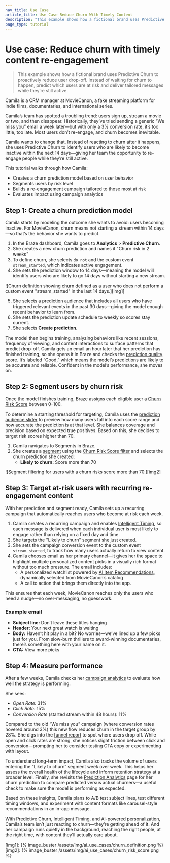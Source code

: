 ```yaml
---
nav_title: Use Case
article_title: Use Case Reduce Churn With Timely Content
description: "This example shows how a fictional brand uses Predictive Churn to proactively reduce user drop-off."
page_type: tutorial
---
```


# Use case: Reduce churn with timely content re-engagement

> This example shows how a fictional brand uses Predictive Churn to proactively reduce user drop-off. Instead of waiting for churn to happen, predict which users are at risk and deliver tailored messages while they’re still active.

Camila is a CRM manager at MovieCanon, a fake streaming platform for indie films, documentaries, and international series.

Camila’s team has spotted a troubling trend: users sign up, stream a movie or two, and then disappear. Historically, they’ve tried sending a generic “We miss you” email a week later—but with only a 3% conversion rate, it’s too little, too late. Most users don’t re-engage, and churn becomes inevitable.

Camila wants to change that. Instead of reacting to churn after it happens, she uses Predictive Churn to identify users who are likely to become inactive within the next 14 days—giving her team the opportunity to re-engage people while they’re still active.

This tutorial walks through how Camila:

- Creates a churn prediction model based on user behavior
- Segments users by risk level
- Builds a re-engagement campaign tailored to those most at risk
- Evaluates impact using campaign analytics

## Step 1: Create a churn prediction model

Camila starts by modeling the outcome she wants to avoid: users becoming inactive. For MovieCanon, churn means not starting a stream within 14 days—so that’s the behavior she wants to predict.

1. In the Braze dashboard, Camila goes to **Analytics** > **Predictive Churn**.
2. She creates a new churn prediction and names it "Churn risk in 2 weeks" 
3. To define churn, she selects `do not` and the custom event `stream_started`, which indicates active engagement.
4. She sets the prediction window to 14 days—meaning the model will identify users who are likely to go 14 days without starting a new stream.

![Churn definition showing churn defined as a user who does not perform a custom event "stream_started" in the last 14 days.][img1]

5. She selects a prediction audience that includes all users who have triggered relevant events in the past 30 days—giving the model enough recent behavior to learn from.
6. She sets the prediction update schedule to weekly so scores stay current.
7. She selects **Create prediction**.

The model then begins training, analyzing behaviors like recent sessions, frequency of viewing, and content interactions to surface patterns that predict drop-off. Camila gets an email an hour later that her prediction has finished training, so she opens it in Braze and checks the [prediction quality][1] score. It’s labeled “Good,” which means the model’s predictions are likely to be accurate and reliable. Confident in the model’s performance, she moves on.

## Step 2: Segment users by churn risk

Once the model finishes training, Braze assigns each eligible user a [Churn Risk Score][2] between 0–100. 

To determine a starting threshold for targeting, Camila uses the [prediction audience slider][3] to preview how many users fall into each score range and how accurate the prediction is at that level. She balances coverage and precision based on expected true positives. Based on this, she decides to target risk scores higher than 70. 

1. Camila navigates to Segments in Braze.
2. She creates a [segment][4] using the [Churn Risk Score filter][5] and selects the churn prediction she created:
   - **Likely to churn:** Score more than 70

![Segment filtering for users with a churn risks score more than 70.][img2]

## Step 3: Target at-risk users with recurring re-engagement content

With her prediction and segment ready, Camila sets up a recurring campaign that automatically reaches users who become at risk each week.

1. Camila creates a recurring campaign and enables [Intelligent Timing][6], so each message is delivered when each individual user is most likely to engage rather than relying on a fixed day and time.
2. She targets the "Likely to churn" segment she just created.
3. She sets the campaign conversion event to the custom event `stream_started`, to track how many users actually return to view content.
4. Camila chooses email as her primary channel—it gives her the space to highlight multiple personalized content picks in a visually rich format without too much pressure. The email includes:
   - A personalized watchlist powered by [AI Item Recommendations][7], dynamically selected from MovieCanon’s catalog
   - A call to action that brings them directly into the app.

This ensures that each week, MovieCanon reaches only the users who need a nudge—no over-messaging, no guesswork.

### Example email

- **Subject line:** Don’t leave these titles hanging
- **Header:** Your next great watch is waiting
- **Body:** Haven’t hit play in a bit? No worries—we’ve lined up a few picks just for you. From slow-burn thrillers to award-winning documentaries, there’s something here with your name on it.
- **CTA:** View more picks

## Step 4: Measure performance

After a few weeks, Camila checks her [campaign analytics][8] to evaluate how well the strategy is performing. 

She sees:

- *Open Rate:* 31%
- *Click Rate:* 15%
- *Conversion Rate* (started stream within 48 hours): 11%

Compared to the old “We miss you” campaign (where conversion rates hovered around 3%) this new flow reduces churn in the target group by 28%. She digs into the [funnel report][9] to spot where users drop off. While open and click rates are strong, she notices slight friction between click and conversion—prompting her to consider testing CTA copy or experimenting with layout.

To understand long-term impact, Camila also tracks the volume of users entering the “Likely to churn” segment week over week. This helps her assess the overall health of the lifecycle and inform retention strategy at a broader level. Finally, she revisits the [Prediction Analytics][3] page for her churn prediction to compare predicted versus actual churners—a useful check to make sure the model is performing as expected.

Based on these insights, Camila plans to A/B test subject lines, test different timing windows, and experiment with content formats like carousel-style recommendations in an in-app message.

With Predictive Churn, Intelligent Timing, and AI-powered personalization, Camila’s team isn’t just reacting to churn—they’re getting ahead of it. And her campaign runs quietly in the background, reaching the right people, at the right time, with content they’ll actually care about.



[1]: {(site.baseurl)}/user_guide/brazeai/predictive_suite/predictive_churn/prediction_analytics/prediction_quality
[2]: {{site.baseurl}}/user_guide/brazeai/predictive_suite/predictive_churn/prediction_analytics/#churn_score
[3]: {{site.baseurl}}/user_guide/brazeai/predictive_suite/predictive_churn/prediction_analytics/
[4]: {{site.baseurl}}/user_guide/engagement_tools/segments/creating_a_segment
[5]: {{site.baseurl}}/user_guide/engagement_tools/segments/segmentation_filters#churn-risk-score
[6]: {{site.baseurl}}/user_guide/brazeai/intelligence/intelligent_timing
[7]: {{site.baseurl}}/user_guide/brazeai/recommendations/ai_item_recommendations
[8]: {{site.baseurl}}/user_guide/message_building_by_channel/email/reporting_and_analytics/email_reporting
[9]: {(site.baseurl)}/user_guide/analytics/reporting/funnel_reports

[img1]: {% image_buster /assets/img/ai_use_cases/churn_definition.png %}
[img2]: {% image_buster /assets/img/ai_use_cases/churn_risk_score.png %}






